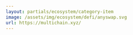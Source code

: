 ```yaml
---
layout: partials/ecosystem/category-item
image: /assets/img/ecosystem/defi/anyswap.svg
url: https://multichain.xyz/
---
```

